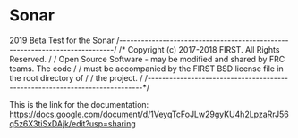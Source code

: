 # Sonar
2019 Beta Test for the Sonar
/----------------------------------------------------------------------------/
/* Copyright (c) 2017-2018 FIRST. All Rights Reserved.                        /
/ Open Source Software - may be modified and shared by FRC teams. The code   /
/ must be accompanied by the FIRST BSD license file in the root directory of /
/ the project.                                                               /
/----------------------------------------------------------------------------*/

This is the link for the documentation:
https://docs.google.com/document/d/1VeyqTcFoJLw29gyKU4h2LpzaRrJ56q5z6X3tiSxDAjk/edit?usp=sharing
